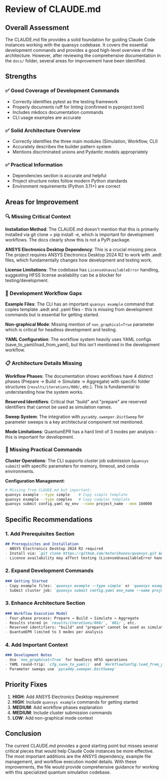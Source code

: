 # Review of CLAUDE.md

## Overall Assessment

The CLAUDE.md file provides a solid foundation for guiding Claude Code instances working with the quansys codebase. It covers the essential development commands and provides a good high-level overview of the architecture. However, after reviewing the comprehensive documentation in the `docs/` folder, several areas for improvement have been identified.

## Strengths

### ✅ Good Coverage of Development Commands
- Correctly identifies pytest as the testing framework
- Properly documents ruff for linting (confirmed in pyproject.toml)
- Includes mkdocs documentation commands
- CLI usage examples are accurate

### ✅ Solid Architecture Overview
- Correctly identifies the three main modules (Simulation, Workflow, CLI)
- Accurately describes the builder pattern system
- Mentions discriminated unions and Pydantic models appropriately

### ✅ Practical Information
- Dependencies section is accurate and helpful
- Project structure notes follow modern Python standards
- Environment requirements (Python 3.11+) are correct

## Areas for Improvement

### 🔍 Missing Critical Context

**Installation Method**: The CLAUDE.md doesn't mention that this is primarily installed via git clone + pip install -e, which is important for development workflows. The docs clearly show this is not a PyPI package.

**ANSYS Electronics Desktop Dependency**: This is a crucial missing piece. The project requires ANSYS Electronics Desktop 2024 R2 to work with .aedt files, which fundamentally changes how development and testing work.

**License Limitations**: The codebase has `LicenseUnavailableError` handling, suggesting HFSS license availability can be a blocker for testing/development.

### 🔧 Development Workflow Gaps

**Example Files**: The CLI has an important `quansys example` command that copies template .aedt and .yaml files - this is missing from development commands but is essential for getting started.

**Non-graphical Mode**: Missing mention of `non_graphical=True` parameter which is critical for headless development and testing.

**YAML Configuration**: The workflow system heavily uses YAML configs (save_to_yaml/load_from_yaml), but this isn't mentioned in the development workflow.

### 📋 Architecture Details Missing

**Workflow Phases**: The documentation shows workflows have 4 distinct phases (Prepare → Build → Simulate → Aggregate) with specific folder structures (`results/iterations/000/`, etc.). This is fundamental to understanding how the system works.

**Reserved Identifiers**: Critical that "build" and "prepare" are reserved identifiers that cannot be used as simulation names.

**Sweep System**: The integration with `pycaddy.sweeper.DictSweep` for parameter sweeps is a key architectural component not mentioned.

**Mode Limitations**: QuantumEPR has a hard limit of 3 modes per analysis - this is important for development.

### 🎯 Missing Practical Commands

**Cluster Operations**: The CLI supports cluster job submission (`quansys submit`) with specific parameters for memory, timeout, and conda environments.

**Configuration Management**: 
```bash
# Missing from CLAUDE.md but important:
quansys example --type simple    # Copy simple template
quansys example --type complex   # Copy complex template
quansys submit config.yaml my_env --name project_name --mem 160000
```

## Specific Recommendations

### 1. Add Prerequisites Section
```markdown
## Prerequisites and Installation
- ANSYS Electronics Desktop 2024 R2 required
- Install via: `git clone https://github.com/hutorihunzu/quansys.git && pip install -e ./quansys`
- License availability may affect testing (LicenseUnavailableError handling)
```

### 2. Expand Development Commands
```markdown
### Getting Started
- Copy example files: `quansys example --type simple` or `quansys example --type complex`
- Submit cluster job: `quansys submit config.yaml env_name --name project_name`
```

### 3. Enhance Architecture Section
```markdown
### Workflow Execution Model
- Four-phase process: Prepare → Build → Simulate → Aggregate
- Results stored in `results/iterations/000/`, `001/`, etc.
- Reserved identifiers: "build" and "prepare" cannot be used as simulation names
- QuantumEPR limited to 3 modes per analysis
```

### 4. Add Important Context
```markdown
### Development Notes  
- Use `non_graphical=True` for headless HFSS operations
- YAML round-trip: `cfg.save_to_yaml()` and `WorkflowConfig.load_from_yaml()`
- Parameter sweeps use `pycaddy.sweeper.DictSweep`
```

## Priority Fixes

1. **HIGH**: Add ANSYS Electronics Desktop requirement
2. **HIGH**: Include `quansys example` commands for getting started
3. **MEDIUM**: Add workflow phases explanation
4. **MEDIUM**: Include cluster submission commands
5. **LOW**: Add non-graphical mode context

## Conclusion

The current CLAUDE.md provides a good starting point but misses several critical pieces that would help Claude Code instances be more effective. The most important additions are the ANSYS dependency, example file management, and workflow execution model details. With these improvements, the file would provide comprehensive guidance for working with this specialized quantum simulation codebase.